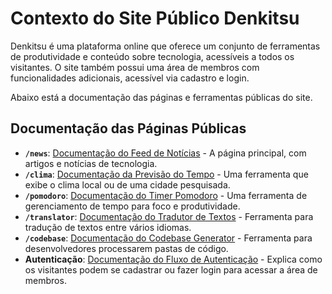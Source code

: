 # Contexto do Site Público Denkitsu

Denkitsu é uma plataforma online que oferece um conjunto de ferramentas de produtividade e conteúdo sobre tecnologia, acessíveis a todos os visitantes. O site também possui uma área de membros com funcionalidades adicionais, acessível via cadastro e login.

Abaixo está a documentação das páginas e ferramentas públicas do site.

## Documentação das Páginas Públicas

-   **`/news`**: [Documentação do Feed de Notícias](/news.md) - A página principal, com artigos e notícias de tecnologia.
-   **`/clima`**: [Documentação da Previsão do Tempo](/clima.md) - Uma ferramenta que exibe o clima local ou de uma cidade pesquisada.
-   **`/pomodoro`**: [Documentação do Timer Pomodoro](/pomodoro.md) - Uma ferramenta de gerenciamento de tempo para foco e produtividade.
-   **`/translator`**: [Documentação do Tradutor de Textos](/translator.md) - Ferramenta para tradução de textos entre vários idiomas.
-   **`/codebase`**: [Documentação do Codebase Generator](/codebase.md) - Ferramenta para desenvolvedores processarem pastas de código.
-   **Autenticação**: [Documentação do Fluxo de Autenticação](/autenticacao.md) - Explica como os visitantes podem se cadastrar ou fazer login para acessar a área de membros.

